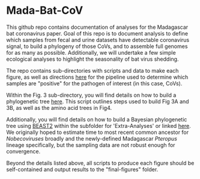 # Mada-Bat-CoV

This github repo contains documentation of analyses for the Madagascar bat coronavirus paper. Goal of this repo is to document analysis to define which samples from fecal and urine datasets have detectable coronavirus signal, to build a phylogeny of those CoVs, and to assemble full genomes for as many as possible. Additionally, we will undertake a few simple ecological analyses to highlight the seasonality of bat virus shedding.

The repo contains sub-directories with scripts and data to make each figure, as well as directions [here](https://github.com/brooklabteam/Mada-Bat-CoV/blob/main/contig-blast-directions.md) for the pipeline used to determine which samples are "positive" for the pathogen of interest (in this case, CoVs).

Within  the Fig. 3 sub-directory, you will find details on how to build a phylogenetic tree [here](https://github.com/brooklabteam/Mada-Bat-CoV/blob/main/Fig3/Phylo-Tree-Directions.md). This script outlines steps used to build Fig 3A and 3B, as well as the amino acid trees in Fig4.

Additionally, you will find details on how to build a Bayesian phylogenetic tree using [BEAST2](http://www.beast2.org/) within the subfolder for 'Extra-Analyses' or linked [here](https://github.com/brooklabteam/Mada-Bat-CoV/blob/main/Extra-Analyses/beast-tree-intstructions.md). We originally hoped to estimate time to most recent common ancestor for *Nobecoviruses* broadly and the newly-defined Madagascar *Pteropus* lineage specifically, but the sampling data are not robust enough for convergence.

Beyond the details listed above, all scripts to produce each figure should be self-contained and output results to the "final-figures" folder.




